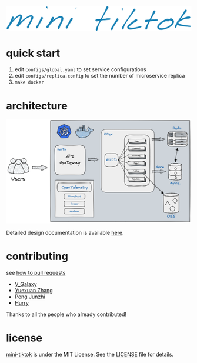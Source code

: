 ![mini-tiktok.svg](assets%2Fmini-tiktok.svg)

# quick start

1. edit `configs/global.yaml` to set service configurations
2. edit `configs/replica.config` to set the number of microservice replica
3. `make docker`

# architecture

![architecture.png](assets%2Farchitecture.png)

Detailed design documentation is available [here](https://nazeoa34el.feishu.cn/docx/Vy9sdgRSEoILZKxM3ACcTam1nug).

# contributing

see [how to pull requests](https://docs.github.com/en/pull-requests)
- [V_Galaxy](https://github.com/VGalaxies)
- [Yuexuan Zhang](https://github.com/heiyan-2020)
- [Peng Junzhi](https://github.com/Pengzna)
- [Hurry](https://github.com/Freeeeeeeeedom)

Thanks to all the people who already contributed!

# license

[mini-tiktok](https://github.com/bytecamp-galaxy/mini-tiktok) is under the MIT License. See the [LICENSE](LICENSE) file for details.